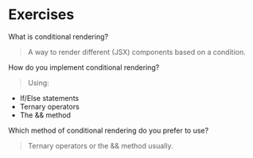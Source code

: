 # Exercises

What is conditional rendering?
> A way to render different (JSX) components based on a condition.

How do you implement conditional rendering?
> Using:

- If/Else statements
- Ternary operators
- The && method

Which method of conditional rendering do you prefer to use?
> Ternary operators or the && method usually.
